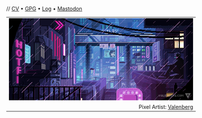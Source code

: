 // [CV](https://wbnns.com/) &bull; [GPG](https://wbnns.com/wbnns.asc) &bull; [Log](https://log.wbnns.com/) &bull; [Mastodon](https://m.wbnns.com/@wbnns)
<table align="center">
  <tr>
    <td width="100%" align="center">
      <a href="https://wbnns.com/">
        <img src="https://github.com/wbnns/wbnns/raw/master/hello.gif">
      </a>
    </td>
  </tr>
  <tr>
    <td width="100%" align="right">
      Pixel Artist: <a href="https://www.deviantart.com/valenberg">Valenberg</a>
    </td>
  </tr>
</table>

